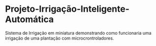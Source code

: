 # Projeto-Irrigação-Inteligente-Automática
Sistema de Irrigação em miniatura demonstrando como funcionaria uma irrigação de uma plantação com microcrontroladores.
